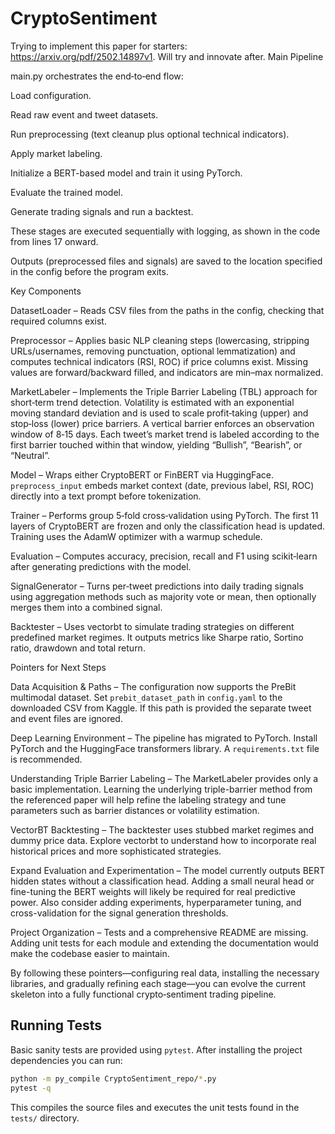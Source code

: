 # CryptoSentiment
Trying to implement this paper for starters: https://arxiv.org/pdf/2502.14897v1. Will try and innovate after.
Main Pipeline

main.py orchestrates the end‑to‑end flow:

Load configuration.

Read raw event and tweet datasets.

Run preprocessing (text cleanup plus optional technical indicators).

Apply market labeling.

Initialize a BERT-based model and train it using PyTorch.

Evaluate the trained model.

Generate trading signals and run a backtest.

These stages are executed sequentially with logging, as shown in the code from lines 17 onward.

Outputs (preprocessed files and signals) are saved to the location specified in the config before the program exits.

Key Components

DatasetLoader – Reads CSV files from the paths in the config, checking that required columns exist. 

Preprocessor – Applies basic NLP cleaning steps (lowercasing, stripping URLs/usernames, removing punctuation, optional lemmatization) and computes technical indicators (RSI, ROC) if price columns exist. Missing values are forward/backward filled, and indicators are min–max normalized. 

MarketLabeler – Implements the Triple Barrier Labeling (TBL) approach for short‑term trend detection. Volatility is estimated with an exponential moving standard deviation and is used to scale profit‑taking (upper) and stop‑loss (lower) price barriers. A vertical barrier enforces an observation window of 8‑15 days. Each tweet’s market trend is labeled according to the first barrier touched within that window, yielding “Bullish”, “Bearish”, or “Neutral”.

Model – Wraps either CryptoBERT or FinBERT via HuggingFace. `preprocess_input` embeds market context (date, previous label, RSI, ROC) directly into a text prompt before tokenization.

Trainer – Performs group 5‑fold cross‑validation using PyTorch. The first 11 layers of CryptoBERT are frozen and only the classification head is updated. Training uses the AdamW optimizer with a warmup schedule.

Evaluation – Computes accuracy, precision, recall and F1 using scikit‑learn after generating predictions with the model. 

SignalGenerator – Turns per‑tweet predictions into daily trading signals using aggregation methods such as majority vote or mean, then optionally merges them into a combined signal. 

Backtester – Uses vectorbt to simulate trading strategies on different predefined market regimes. It outputs metrics like Sharpe ratio, Sortino ratio, drawdown and total return. 

Pointers for Next Steps

Data Acquisition & Paths – The configuration now supports the PreBit multimodal dataset. Set `prebit_dataset_path` in `config.yaml` to the downloaded CSV from Kaggle. If this path is provided the separate tweet and event files are ignored.

Deep Learning Environment – The pipeline has migrated to PyTorch. Install PyTorch and the HuggingFace transformers library. A `requirements.txt` file is recommended.

Understanding Triple Barrier Labeling – The MarketLabeler provides only a basic implementation. Learning the underlying triple-barrier method from the referenced paper will help refine the labeling strategy and tune parameters such as barrier distances or volatility estimation.

VectorBT Backtesting – The backtester uses stubbed market regimes and dummy price data. Explore vectorbt to understand how to incorporate real historical prices and more sophisticated strategies.

Expand Evaluation and Experimentation – The model currently outputs BERT hidden states without a classification head. Adding a small neural head or fine-tuning the BERT weights will likely be required for real predictive power. Also consider adding experiments, hyperparameter tuning, and cross-validation for the signal generation thresholds.

Project Organization – Tests and a comprehensive README are missing. Adding unit tests for each module and extending the documentation would make the codebase easier to maintain.

By following these pointers—configuring real data, installing the necessary libraries, and gradually refining each stage—you can evolve the current skeleton into a fully functional crypto‑sentiment trading pipeline.

## Running Tests

Basic sanity tests are provided using `pytest`. After installing the project dependencies you can run:

```bash
python -m py_compile CryptoSentiment_repo/*.py
pytest -q
```

This compiles the source files and executes the unit tests found in the `tests/` directory.
